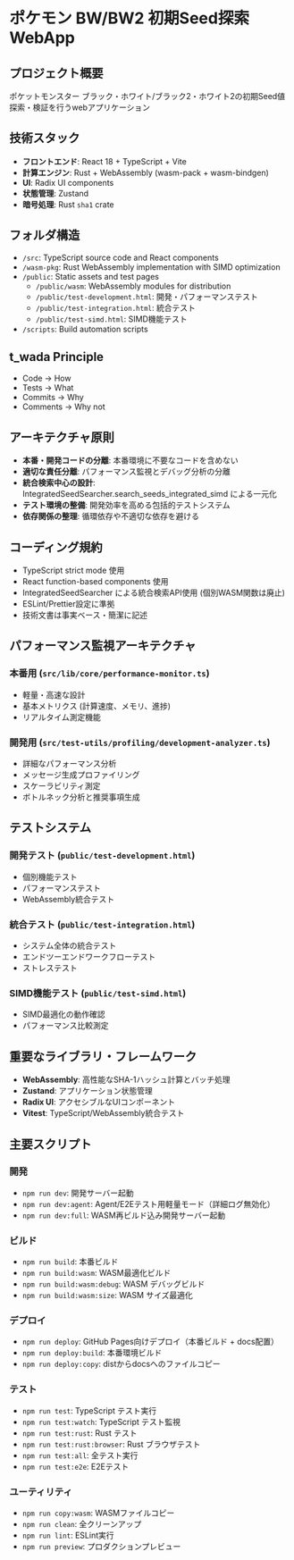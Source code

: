 # ポケモン BW/BW2 初期Seed探索 WebApp

## プロジェクト概要
ポケットモンスター ブラック・ホワイト/ブラック2・ホワイト2の初期Seed値探索・検証を行うwebアプリケーション

## 技術スタック
- **フロントエンド**: React 18 + TypeScript + Vite
- **計算エンジン**: Rust + WebAssembly (wasm-pack + wasm-bindgen) 
- **UI**: Radix UI components
- **状態管理**: Zustand
- **暗号処理**: Rust `sha1` crate

## フォルダ構造
- `/src`: TypeScript source code and React components
- `/wasm-pkg`: Rust WebAssembly implementation with SIMD optimization
- `/public`: Static assets and test pages
  - `/public/wasm`: WebAssembly modules for distribution
  - `/public/test-development.html`: 開発・パフォーマンステスト
  - `/public/test-integration.html`: 統合テスト
  - `/public/test-simd.html`: SIMD機能テスト
- `/scripts`: Build automation scripts

## t_wada Principle
- Code      → How
- Tests     → What
- Commits   → Why
- Comments  → Why not

## アーキテクチャ原則
- **本番・開発コードの分離**: 本番環境に不要なコードを含めない
- **適切な責任分離**: パフォーマンス監視とデバッグ分析の分離
- **統合検索中心の設計**: IntegratedSeedSearcher.search_seeds_integrated_simd による一元化
- **テスト環境の整備**: 開発効率を高める包括的テストシステム
- **依存関係の整理**: 循環依存や不適切な依存を避ける

## コーディング規約
- TypeScript strict mode 使用
- React function-based components 使用
- IntegratedSeedSearcher による統合検索API使用 (個別WASM関数は廃止)
- ESLint/Prettier設定に準拠
- 技術文書は事実ベース・簡潔に記述

## パフォーマンス監視アーキテクチャ
### 本番用 (`src/lib/core/performance-monitor.ts`)
- 軽量・高速な設計
- 基本メトリクス (計算速度、メモリ、進捗)
- リアルタイム測定機能

### 開発用 (`src/test-utils/profiling/development-analyzer.ts`)
- 詳細なパフォーマンス分析
- メッセージ生成プロファイリング
- スケーラビリティ測定
- ボトルネック分析と推奨事項生成

## テストシステム
### 開発テスト (`public/test-development.html`)
- 個別機能テスト
- パフォーマンステスト
- WebAssembly統合テスト

### 統合テスト (`public/test-integration.html`)
- システム全体の統合テスト
- エンドツーエンドワークフローテスト
- ストレステスト

### SIMD機能テスト (`public/test-simd.html`)
- SIMD最適化の動作確認
- パフォーマンス比較測定

## 重要なライブラリ・フレームワーク
- **WebAssembly**: 高性能なSHA-1ハッシュ計算とバッチ処理
- **Zustand**: アプリケーション状態管理
- **Radix UI**: アクセシブルなUIコンポーネント
- **Vitest**: TypeScript/WebAssembly統合テスト

## 主要スクリプト
### 開発
- `npm run dev`: 開発サーバー起動
- `npm run dev:agent`: Agent/E2Eテスト用軽量モード（詳細ログ無効化）
- `npm run dev:full`: WASM再ビルド込み開発サーバー起動

### ビルド
- `npm run build`: 本番ビルド
- `npm run build:wasm`: WASM最適化ビルド
- `npm run build:wasm:debug`: WASM デバッグビルド
- `npm run build:wasm:size`: WASM サイズ最適化

### デプロイ
- `npm run deploy`: GitHub Pages向けデプロイ（本番ビルド + docs配置）
- `npm run deploy:build`: 本番環境ビルド
- `npm run deploy:copy`: distからdocsへのファイルコピー

### テスト
- `npm run test`: TypeScript テスト実行
- `npm run test:watch`: TypeScript テスト監視
- `npm run test:rust`: Rust テスト
- `npm run test:rust:browser`: Rust ブラウザテスト
- `npm run test:all`: 全テスト実行
- `npm run test:e2e`: E2Eテスト

### ユーティリティ
- `npm run copy:wasm`: WASMファイルコピー
- `npm run clean`: 全クリーンアップ
- `npm run lint`: ESLint実行
- `npm run preview`: プロダクションプレビュー
